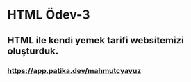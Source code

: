 # HTML Ödev-3
## HTML ile kendi yemek tarifi websitemizi oluşturduk.
### https://app.patika.dev/mahmutcyavuz